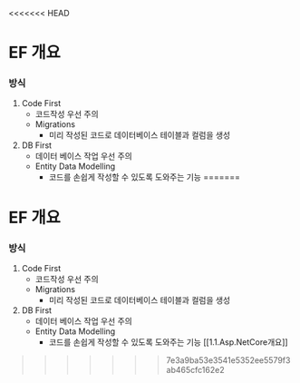 <<<<<<< HEAD
# EF 개요

### 방식

1. Code First
   * 코드작성 우선 주의
   * Migrations
     * 미리 작성된 코드로 데이터베이스 테이블과 컬럼을 생성
2. DB First
   * 데이터 베이스 작업 우선 주의
   * Entity Data Modelling
     * 코드를 손쉽게 작성할 수 있도록 도와주는 기능
=======
# EF 개요

### 방식

1. Code First
   * 코드작성 우선 주의
   * Migrations
     * 미리 작성된 코드로 데이터베이스 테이블과 컬럼을 생성
2. DB First
   * 데이터 베이스 작업 우선 주의
   * Entity Data Modelling
     * 코드를 손쉽게 작성할 수 있도록 도와주는 기능
[[1.1.Asp.NetCore개요]]
>>>>>>> 7e3a9ba53e3541e5352ee5579f3ab465cfc162e2

